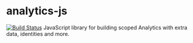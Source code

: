 # analytics-js
[![Build Status](https://api.travis-ci.org/Soluto/analytics-js.svg?branch=master)](https://travis-ci.org/Soluto/analytics-js)
JavaScript library for building scoped Analytics with extra data, identities and more.
